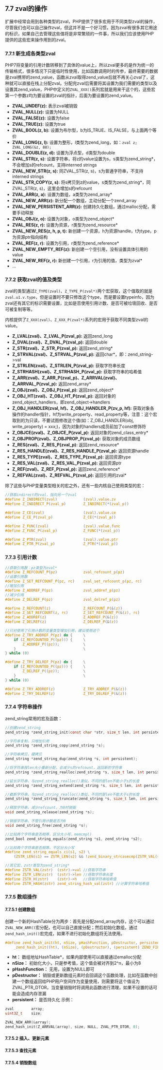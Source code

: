 ## 7.7 zval的操作
扩展中经常会用到各种类型的zval，PHP提供了很多宏用于不同类型zval的操作，尽管我们也可以自己操作zval，但这并不是一个好习惯，因为zval有很多其它用途的标识，如果自己去管理这些值将是非常繁琐的一件事，所以我们应该使用PHP提供的这些宏来操作用到的zval。

### 7.7.1 新生成各类型zval
PHP7将变量的引用计数转移到了具体的value上，所以zval更多的是作为统一的传输格式，很多情况下只是临时性使用，比如函数调用时的传参，最终需要的数据是zval携带的zend_value，函数从zval取得zend_value后就不再关心zval了，这种就可以直接在栈上分配zval。分配完zval后需要将其设置为我们需要的类型以及设置其zend_value，PHP中定义的`ZVAL_XXX()`系列宏就是用来干这个的，这些宏第一个参数z均为要设置的zval的指针，后面为要设置的zend_value。

* __ZVAL_UNDEF(z):__ 表示zval被销毁
* __ZVAL_NULL(z):__ 设置为NULL
* __ZVAL_FALSE(z):__ 设置为false
* __ZVAL_TRUE(z):__ 设置为true
* __ZVAL_BOOL(z, b):__ 设置为布尔型，b为IS_TRUE、IS_FALSE，与上面两个等价
* __ZVAL_LONG(z, l):__ 设置为整形，l类型为zend_long，如：`zval z; ZVAL_LONG(&z, 88);`
* __ZVAL_DOUBLE(z, d):__ 设置为浮点型，d类型为double
* __ZVAL_STR(z, s):__ 设置字符串，将z的value设置为s，s类型为zend_string*，不会增加s的refcount，支持interned strings
* __ZVAL_NEW_STR(z, s):__ 同ZVAL_STR(z, s)，s为普通字符串，不支持interned strings
* __ZVAL_STR_COPY(z, s):__ 将s拷贝到z的value，s类型为zend_string*，同ZVAL_STR(z, s)，这里会增加s的refcount
* __ZVAL_ARR(z, a):__ 设置为数组，a类型为zend_array*
* __ZVAL_NEW_ARR(z):__ 新分配一个数组，主动分配一个zend_array
* __ZVAL_NEW_PERSISTENT_ARR(z):__ 创建持久化数组，通过malloc分配，需要手动释放
* __ZVAL_OBJ(z, o):__ 设置为对象，o类型为zend_object*
* __ZVAL_RES(z, r):__ 设置为资源，r类型为zend_resource*
* __ZVAL_NEW_RES(z, h, p, t):__ 新创建一个资源，h为资源handle，t为type，p为资源ptr指向结构
* __ZVAL_REF(z, r):__ 设置为引用，r类型为zend_reference*
* __ZVAL_NEW_EMPTY_REF(z):__ 新创建一个空引用，没有设置具体引用的value
* __ZVAL_NEW_REF(z, r):__ 新创建一个引用，r为引用的值，类型为zval*
* ...

### 7.7.2 获取zval的值及类型
zval的类型通过`Z_TYPE(zval)`、`Z_TYPE_P(zval*)`两个宏获取，这个值取的就是`zval.u1.v.type`，但是设置时不要只修改这个type，而是要设置typeinfo，因为zval还有其它的标识需要设置，比如是否使用引用计数、是否可被垃圾回收、是否可被复制等等。

内核提供了`Z_XXX(zval)`、`Z_XXX_P(zval*)`系列的宏用于获取不同类型zval的value。

* __Z_LVAL(zval)、Z_LVAL_P(zval_p):__ 返回zend_long
* __Z_DVAL(zval)、Z_DVAL_P(zval_p):__ 返回double
* __Z_STR(zval)、Z_STR_P(zval_p):__ 返回zend_string*
* __Z_STRVAL(zval)、Z_STRVAL_P(zval_p):__ 返回char*，即：zend_string->val
* __Z_STRLEN(zval)、Z_STRLEN_P(zval_p):__ 获取字符串长度
* __Z_STRHASH(zval)、Z_STRHASH_P(zval_p):__ 获取字符串的哈希值
* __Z_ARR(zval)、Z_ARR_P(zval_p)、Z_ARRVAL(zval)、Z_ARRVAL_P(zval_p):__ 返回zend_array*
* __Z_OBJ(zval)、Z_OBJ_P(zval_p):__ 返回zend_object*
* __Z_OBJ_HT(zval)、Z_OBJ_HT_P(zval_p):__ 返回对象的zend_object_handlers，即zend_object->handlers
* __Z_OBJ_HANDLER(zval, hf)、Z_OBJ_HANDLER_P(zv_p, hf):__ 获取对象各操作的handler指针，hf为write_property、read_property等，注意：这个宏取到的为只读，不要试图修改这个值(如：Z_OBJ_HANDLER(obj, write_property) = xxx;)，因为对象的handlers成员前加了const修饰符
* __Z_OBJCE(zval)、Z_OBJCE_P(zval_p):__ 返回对象的zend_class_entry*
* __Z_OBJPROP(zval)、Z_OBJPROP_P(zval_p):__ 获取对象的成员数组
* __Z_RES(zval)、Z_RES_P(zval_p):__ 返回zend_resource*
* __Z_RES_HANDLE(zval)、Z_RES_HANDLE_P(zval_p):__ 返回资源handle
* __Z_RES_TYPE(zval)、Z_RES_TYPE_P(zval_p):__ 返回资源type
* __Z_RES_VAL(zval)、Z_RES_VAL_P(zval_p):__ 返回资源ptr
* __Z_REF(zval)、Z_REF_P(zval_p):__ 返回zend_reference*
* __Z_REFVAL(zval)、Z_REFVAL_P(zval_p):__ 返回引用的zval*

除了这些与PHP变量类型相关的宏之外，还有一些内核自己使用类型的宏：
```c
//获取indirect的zval，指向另一个zval
#define Z_INDIRECT(zval)            (zval).value.zv
#define Z_INDIRECT_P(zval_p)        Z_INDIRECT(*(zval_p))

#define Z_CE(zval)                  (zval).value.ce
#define Z_CE_P(zval_p)              Z_CE(*(zval_p))

#define Z_FUNC(zval)                (zval).value.func
#define Z_FUNC_P(zval_p)            Z_FUNC(*(zval_p))

#define Z_PTR(zval)                 (zval).value.ptr
#define Z_PTR_P(zval_p)             Z_PTR(*(zval_p))
```
### 7.7.3 引用计数
```c
//获取引用数：pz类型为zval*
#define Z_REFCOUNT_P(pz)            zval_refcount_p(pz)
//设置引用数
#define Z_SET_REFCOUNT_P(pz, rc)    zval_set_refcount_p(pz, rc)
//增加引用
#define Z_ADDREF_P(pz)              zval_addref_p(pz)
//减少引用
#define Z_DELREF_P(pz)              zval_delref_p(pz)

#define Z_REFCOUNT(z)               Z_REFCOUNT_P(&(z))
#define Z_SET_REFCOUNT(z, rc)       Z_SET_REFCOUNT_P(&(z), rc)
#define Z_ADDREF(z)                 Z_ADDREF_P(&(z))
#define Z_DELREF(z)                 Z_DELREF_P(&(z))

//只对使用了引用计数的变量类型增加引用，建议使用这个
#define Z_TRY_ADDREF_P(pz) do {     \
    if (Z_REFCOUNTED_P((pz))) {     \
        Z_ADDREF_P((pz));           \
    }                               \
} while (0)

#define Z_TRY_DELREF_P(pz) do {     \
    if (Z_REFCOUNTED_P((pz))) {     \
        Z_DELREF_P((pz));           \
    }                               \
} while (0)

#define Z_TRY_ADDREF(z)             Z_TRY_ADDREF_P(&(z))
#define Z_TRY_DELREF(z)             Z_TRY_DELREF_P(&(z))
```
### 7.7.4 字符串操作
zend_string常用的宏及函数：
```c
//创建zend_string
zend_string *zend_string_init(const char *str, size_t len, int persistent);

//字符串复制，只增加引用
zend_string *zend_string_copy(zend_string *s);

//字符串拷贝，硬拷贝
zend_string *zend_string_dup(zend_string *s, int persistent);

//将字符串按len大小重新分配，会减少s的refcount，返回新的字符串
zend_string *zend_string_realloc(zend_string *s, size_t len, int persistent);

//延长字符串，与zend_string_realloc()类似，不同的是len不能小于s的长度
zend_string *zend_string_extend(zend_string *s, size_t len, int persistent);

//截断字符串，与zend_string_realloc()类似，不同的是len不能大于s的长度
zend_string *zend_string_truncate(zend_string *s, size_t len, int persistent);

//释放字符串，减少refcount，为0时销毁
void zend_string_release(zend_string *s);

//销毁字符串，不管引用计数是否为0
void zend_string_free(zend_string *s);

//比较两个字符串是否相等，区分大小写，memcmp()
zend_bool zend_string_equals(zend_string *s1, zend_string *s2);

//比较两个字符串是否相等，不区分大小写
#define zend_string_equals_ci(s1, s2) \
    (ZSTR_LEN(s1) == ZSTR_LEN(s2) && !zend_binary_strcasecmp(ZSTR_VAL(s1), ZSTR_LEN(s1), ZSTR_VAL(s2), ZSTR_LEN(s2)))

//其它宏，zstr类型为zend_string*
#define ZSTR_VAL(zstr)  (zstr)->val //获取字符串
#define ZSTR_LEN(zstr)  (zstr)->len //获取字符串长度
#define ZSTR_H(zstr)    (zstr)->h   //获取字符串哈希值
#define ZSTR_HASH(zstr) zend_string_hash_val(zstr) //计算字符串哈希值
```
### 7.7.5 数组操作
#### 7.7.5.1 创建数组
创建一个新的HashTable分为两步：首先是分配zend_array内存，这个可以通过`ZVAL_NEW_ARR()`宏分配，也可以自己直接分配；然后初始化数组，通过`zend_hash_init()`宏完成，如果不进行初始化数组将无法使用。
```c
#define zend_hash_init(ht, nSize, pHashFunction, pDestructor, persistent) \
    _zend_hash_init((ht), (nSize), (pDestructor), (persistent) ZEND_FILE_LINE_CC)
```
* __ht：__ 数组地址HashTable*，如果内部使用可以直接通过emalloc分配
* __nSize：__ 初始化大小，只是参考值，这个值会被对齐到2^n，最小为8
* __pHashFunction：__ 无用，设置为NULL即可
* __pDestructor：__ 销毁或更新数组元素时会回调这个函数处理，比如在函数中创建一个数组返回给PHP用户空间作为变量使用，则需要将这个值设为ZVAL_PTR_DTOR，当变量销毁时将调用此函数进行清理，如果不设置的话可能会造成内存泄漏
* __persistent：__ 是否持久化
示例：
```c
zval        array;
uint32_t    size;

ZVAL_NEW_ARR(&array);
zend_hash_init(Z_ARRVAL(array), size, NULL, ZVAL_PTR_DTOR, 0);
```
#### 7.7.5.2 插入、更新元素

#### 7.7.5.3 查找元素

#### 7.7.5.4 销毁数组
